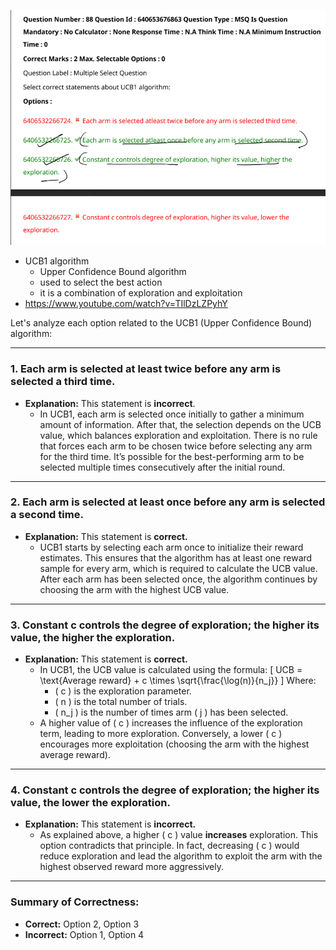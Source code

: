 ![alt text](image.png)

- UCB1 algorithm
    - Upper Confidence Bound algorithm
    - used to select the best action
    - it is a combination of exploration and exploitation
- https://www.youtube.com/watch?v=TIlDzLZPyhY

Let's analyze each option related to the UCB1 (Upper Confidence Bound) algorithm:

---

### 1. **Each arm is selected at least twice before any arm is selected a third time.**  
- **Explanation:** This statement is **incorrect**.  
  - In UCB1, each arm is selected once initially to gather a minimum amount of information. After that, the selection depends on the UCB value, which balances exploration and exploitation. There is no rule that forces each arm to be chosen twice before selecting any arm for the third time. It’s possible for the best-performing arm to be selected multiple times consecutively after the initial round.

---

### 2. **Each arm is selected at least once before any arm is selected a second time.**  
- **Explanation:** This statement is **correct.**  
  - UCB1 starts by selecting each arm once to initialize their reward estimates. This ensures that the algorithm has at least one reward sample for every arm, which is required to calculate the UCB value. After each arm has been selected once, the algorithm continues by choosing the arm with the highest UCB value.

---

### 3. **Constant c controls the degree of exploration; the higher its value, the higher the exploration.**  
- **Explanation:** This statement is **correct.**  
  - In UCB1, the UCB value is calculated using the formula:
    \[
    UCB = \text{Average reward} + c \times \sqrt{\frac{\log(n)}{n_j}}
    \]
    Where:
      - \( c \) is the exploration parameter.
      - \( n \) is the total number of trials.
      - \( n_j \) is the number of times arm \( j \) has been selected.
  - A higher value of \( c \) increases the influence of the exploration term, leading to more exploration. Conversely, a lower \( c \) encourages more exploitation (choosing the arm with the highest average reward).

---

### 4. **Constant c controls the degree of exploration; the higher its value, the lower the exploration.**  
- **Explanation:** This statement is **incorrect.**  
  - As explained above, a higher \( c \) value **increases** exploration. This option contradicts that principle. In fact, decreasing \( c \) would reduce exploration and lead the algorithm to exploit the arm with the highest observed reward more aggressively.

---

### **Summary of Correctness:**
- **Correct:** Option 2, Option 3
- **Incorrect:** Option 1, Option 4